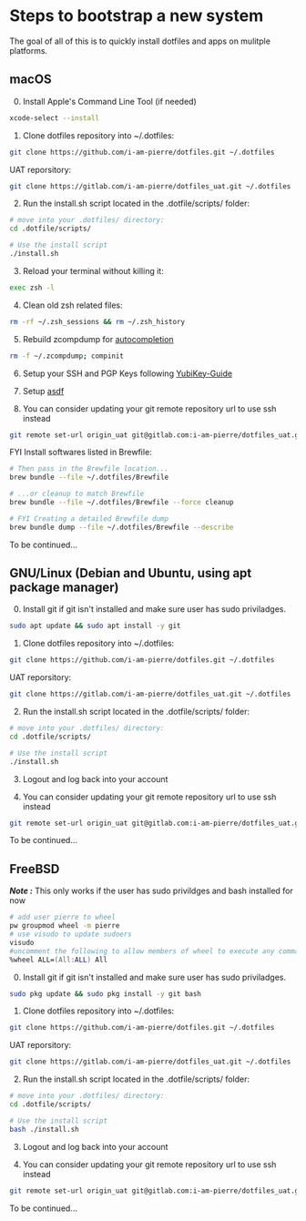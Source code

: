 # Steps to bootstrap a new system

The goal of all of this is to quickly install dotfiles and apps on mulitple platforms.

## macOS

0. Install Apple's Command Line Tool (if needed)

```zsh
xcode-select --install
```

1. Clone dotfiles repository into ~/.dotfiles:

```zsh
git clone https://github.com/i-am-pierre/dotfiles.git ~/.dotfiles
```

UAT reporsitory:

```zsh
git clone https://gitlab.com/i-am-pierre/dotfiles_uat.git ~/.dotfiles
```

2. Run the install.sh script located in the .dotfile/scripts/ folder:

```zsh
# move into your .dotfiles/ directory:
cd .dotfile/scripts/

# Use the install script
./install.sh
```

3. Reload your terminal without killing it:

```zsh
exec zsh -l
```

4. Clean old zsh related files:

```zsh
rm -rf ~/.zsh_sessions && rm ~/.zsh_history
```

5. Rebuild zcompdump for [autocompletion](https://docs.brew.sh/Shell-Completion)

```zsh
rm -f ~/.zcompdump; compinit
```

6. Setup your SSH and PGP Keys following [YubiKey-Guide](https://github.com/drduh/YubiKey-Guide)

7. Setup [asdf](https://asdf-vm.com/guide/getting-started.htm)

8. You can consider updating your git remote repository url to use ssh instead

```zsh
git remote set-url origin_uat git@gitlab.com:i-am-pierre/dotfiles_uat.git
```

FYI Install softwares listed in Brewfile:

```zsh
# Then pass in the Brewfile location...
brew bundle --file ~/.dotfiles/Brewfile

# ...or cleanup to match Brewfile
brew bundle --file ~/.dotfiles/Brewfile --force cleanup

# FYI Creating a detailed Brewfile dump
brew bundle dump --file ~/.dotfiles/Brewfile --describe
```

To be continued...

## GNU/Linux (Debian and Ubuntu, using apt package manager)

0. Install git if git isn't installed and make sure user has sudo priviladges.

```zsh
sudo apt update && sudo apt install -y git
```

1. Clone dotfiles repository into ~/.dotfiles:

```zsh
git clone https://github.com/i-am-pierre/dotfiles.git ~/.dotfiles
```

UAT reporsitory:

```zsh
git clone https://gitlab.com/i-am-pierre/dotfiles_uat.git ~/.dotfiles
```

2. Run the install.sh script located in the .dotfile/scripts/ folder:

```zsh
# move into your .dotfiles/ directory:
cd .dotfile/scripts/

# Use the install script
./install.sh
```

3. Logout and log back into your account

4. You can consider updating your git remote repository url to use ssh instead

```zsh
git remote set-url origin_uat git@gitlab.com:i-am-pierre/dotfiles_uat.git
```

To be continued...

## FreeBSD

***Note :*** This only works if the user has sudo privildges and bash installed for now

```zsh
# add user pierre to wheel
pw groupmod wheel -m pierre
# use visudo to update sudoers
visudo
#uncomment the following to allow members of wheel to execute any command
%wheel ALL=(All:ALL) All
```

0. Install git if git isn't installed and make sure user has sudo priviladges.

```zsh
sudo pkg update && sudo pkg install -y git bash
```

1. Clone dotfiles repository into ~/.dotfiles:

```zsh
git clone https://github.com/i-am-pierre/dotfiles.git ~/.dotfiles
```

UAT reporsitory:

```zsh
git clone https://gitlab.com/i-am-pierre/dotfiles_uat.git ~/.dotfiles
```

2. Run the install.sh script located in the .dotfile/scripts/ folder:

```zsh
# move into your .dotfiles/ directory:
cd .dotfile/scripts/

# Use the install script
bash ./install.sh
```

3. Logout and log back into your account

4. You can consider updating your git remote repository url to use ssh instead

```zsh
git remote set-url origin_uat git@gitlab.com:i-am-pierre/dotfiles_uat.git
```

To be continued...
